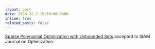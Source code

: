 ```yaml
---
layout: post
date: 2024-12-2 15:59:00-0400
inline: true
related_posts: false
---
```


[Sparse Polynomial Optimization with Unbounded Sets](https://arxiv.org/pdf/2401.15837) accepted to SIAM Journal on Optimization. 
